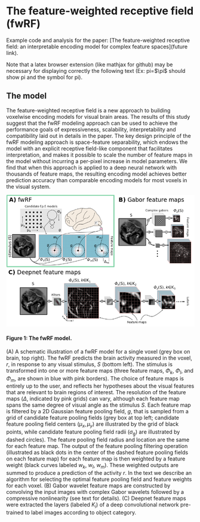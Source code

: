 # The feature-weighted receptive field (fwRF) 
Example code and analysis for the paper: [The feature-weighted receptive field: an interpretable encoding model for complex feature spaces](future link).

<aside class="notice">
Note that a latex browser extension (like mathjax for github) may be necessary for displaying correctly the following text (Ex: pi=$\pi$ should show pi and the symbol for pi).
</aside>

## The model

The feature-weighted receptive field is a new approach to building voxelwise encoding models for visual brain areas. The results of this study suggest that the fwRF modeling approach can be used to achieve the performance goals of expressiveness, scalability, interpretability and compatibility laid out in details in the paper. The key design principle of the fwRF modeling approach is space-feature separability, which endows the model with an explicit receptive field-like component that facilitates interpretation, and makes it possible to scale the number of feature maps in the model without incurring a per-pixel increase in model parameters. We find that when this approach is applied to a deep neural network with thousands of feature maps, the resulting encoding model achieves better prediction accuracy than comparable encoding models for most voxels in the visual system.

![diagram](/img/gabor_vs_refnet_fwrf_method.png)

#### Figure 1: The fwRF model. 
(A) A schematic illustration of a fwRF model for a single voxel (grey box on brain, top right). The fwRF predicts the brain activity measured in the voxel, $r$, in response to any visual stimulus, $S$ (bottom left). The stimulus is transformed into one or more feature maps (three feature maps, $\Phi_k$, $\Phi_l$, and $\Phi_m$, are shown in blue with pink borders). The choice of feature maps is entirely up to the user, and reflects her hypotheses about the visual features that are relevant to brain regions of interest. The resolution of the feature maps ($\Delta$, indicated by pink grids) can vary, although each feature map spans the same degree of visual angle as the stimulus $S$. Each feature map is filtered by a 2D Gaussian feature pooling field, $g$, that is sampled from a grid of candidate feature pooling fields (grey box at top left; candidate feature pooling field centers ($\mu_x,\mu_y$) are illustrated by the grid of black points, while candidate feature pooling field radii ($\sigma_\text{g}$) are illustrated by dashed circles). The feature pooling field radius and location are the same for each feature map. The output of the feature pooling filtering operation (illustrated as black dots in the center of the dashed feature pooling fields on each feature map) for each feature map is then weighted by a feature weight (black curves labeled $w_k$, $w_l$, $w_m$). These weighted outputs are summed to produce a prediction of the activity $r$. In the text we describe an algorithm for selecting the optimal feature pooling field and feature weights for each voxel. (B) Gabor wavelet feature maps are constructed by convolving the input images with complex Gabor wavelets followed by a compressive nonlinearity (see text for details). (C) Deepnet feature maps were extracted the layers (labeled $K_i$) of a deep convolutional network pre-trained to label images according to object category.
